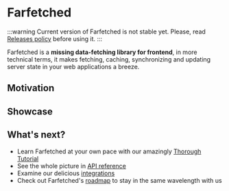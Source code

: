 # Farfetched

:::warning
Current version of Farfetched is not stable yet. Please, read [Releases policy](/statements/releases) before using it.
:::

Farfetched is a **missing data-fetching library for frontend**, in more technical terms, it makes fetching, caching, synchronizing and updating server state in your web applications a breeze.

## Motivation

## Showcase

## What's next?

- Learn Farfetched at your own pace with our amazingly [Thorough Tutorial](/tutorial/install)
- See the whole picture in [API reference](/api/)
- Examine our delicious [integrations](/integrations/)
- Check out Farfetched's [roadmap](/roadmap) to stay in the same wavelength with us
